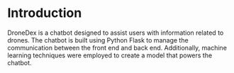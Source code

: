 # Introduction
DroneDex is a chatbot designed to assist users with information related to drones. The chatbot is built using Python Flask to manage the communication between the front end and back end. 
Additionally, machine learning techniques were employed to create a model that powers the chatbot.
